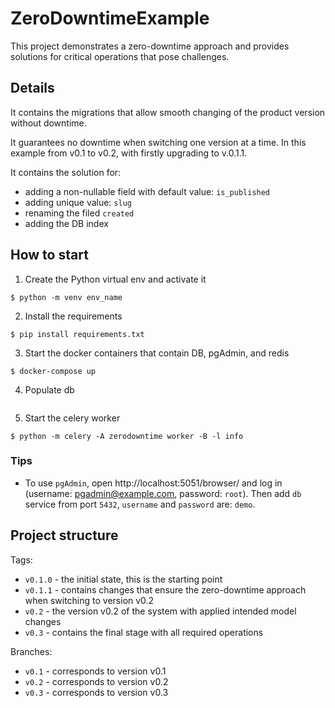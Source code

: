 # ZeroDowntimeExample
This project demonstrates a zero-downtime approach and provides solutions for critical operations that pose challenges.

## Details
It contains the migrations that allow smooth changing of the product version without downtime.

It guarantees no downtime when switching one version at a time. In this example from v0.1 to v0.2, with firstly upgrading to v.0.1.1.

It contains the solution for:
- adding a non-nullable field with default value: `is_published`
- adding unique value: `slug`
- renaming the filed `created`
- adding the DB index

## How to start

1. Create the Python virtual env and activate it
```
$ python -m venv env_name
```

2. Install the requirements
```
$ pip install requirements.txt
```

3. Start the docker containers that contain DB, pgAdmin, and redis
```
$ docker-compose up
```

4. Populate db
```
```

5. Start the celery worker
```
$ python -m celery -A zerodowntime worker -B -l info
```


### Tips
- To use `pgAdmin`, open http://localhost:5051/browser/ and log in (username: pgadmin@example.com, password: `root`).
Then add `db` service from port `5432`, `username` and `password` are: `demo`.

## Project structure
Tags:
- `v0.1.0` - the initial state, this is the starting point
- `v0.1.1` - contains changes that ensure the zero-downtime approach when switching to version v0.2
- `v0.2` - the version v0.2 of the system with applied intended model changes
- `v0.3` - contains the final stage with all required operations 

Branches:
- `v0.1` - corresponds to version v0.1
- `v0.2` - corresponds to version v0.2
- `v0.3` - corresponds to version v0.3

